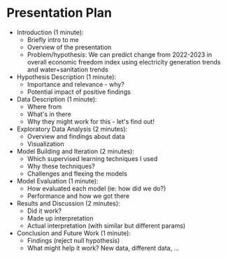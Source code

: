 # Presentation Plan

* Introduction (1 minute):
    - Briefly intro to me
    - Overview of the presentation
    - Problem/hypothesis: We can predict change from 2022-2023 in overall economic freedom index using electricity generation trends and water+sanitation trends
* Hypothesis Description (1 minute):
    - Importance and relevance - why?  
    - Potential impact of positive findings
* Data Description (1 minute):
    - Where from
    - What's in there
    - Why they might work for this - let's find out!
* Exploratory Data Analysis (2 minutes):
    - Overview and findings about data
    - Visualization
* Model Building and Iteration (2 minutes):
    - Which supervised learning techniques I used
    - Why these techniques?
    - Challenges and flexing the models
* Model Evaluation (1 minute):
    - How evaluated each model (ie: how did we do?) 
    - Performance and how we got there
* Results and Discussion (2 minutes):
    - Did it work?
    - Made up interpretation 
    - Actual interpretation (with similar but different params)
* Conclusion and Future Work (1 minute):
    - Findings (reject null hypothesis)
    - What might help it work? New data, different data, ...
